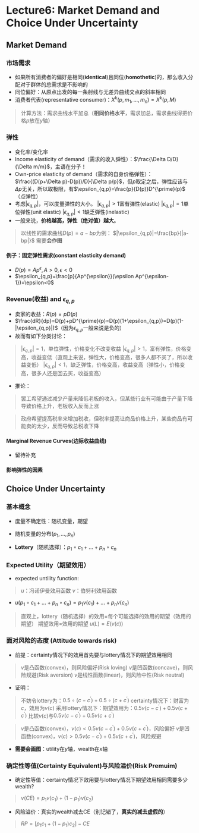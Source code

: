 # Lecture6: Market Demand and Choice Under Uncertainty

## Market Demand

### 市场需求

+ 如果所有消费者的偏好是相同(**identical**)且同位(**homothetic**)的，那么收入分配对于群体的总需求是不影响的
+ 同位偏好：从原点出发的每一条射线与无差异曲线交点的斜率相同
+ 消费者代表(representative consumer)：$X^{k}(p,m_1,...,m_n)=X^{k}(p,M)$

> 计算方法：需求曲线水平加总（**相同价格水平**，需求加总，需求曲线得把价格$p$放在$y$轴）

### 弹性

+ 变化率$/$变化率
+ Income elasticity of demand（需求的收入弹性）：$\frac{\Delta D/D}{\Delta m/m}$，主语在分子！
+ Own-price elasticity of demand（需求的自身价格弹性）：$\frac{(D(p+\Delta p)-D(p))/D}{\Delta p/p}$，但$p$取定之后，弹性应该与$\Delta p$无关，所以取极限，有$\epsilon_{q,p}=\frac{p}{D(p)}D^{\prime}(p)$（点弹性）
+ 考虑$|\epsilon_{q,p}|$，可以度量弹性的大小。
  $|\epsilon_{q,p}|>1$富有弹性(elastic)
  $|\epsilon_{q,p}|=1$单位弹性(unit elastic)
  $|\epsilon_{q,p}|<1$缺乏弹性(inelastic)
+ 一般来说，**价格越高，弹性（绝对值）越大**。

> 以线性的需求曲线$D(p)=a-bp$为例：
> $|\epsilon_{q,p}|=\frac{bp}{|a-bp|}$
> 需要**会作图**

#### 例子：固定弹性需求(constant elasticity demand)

+ $D(p)=Ap^{\epsilon}, A>0,\epsilon<0$
+ $\epsilon_{q,p}=\frac{p}{Ap^{\epsilon}}(\epsilon Ap^{\epsilon-1})=\epsilon<0$

### Revenue(收益) and $\epsilon_{q,p}$

+ 卖家的收益：$R(p)=pD(p)$
+ $\frac{dR}{dp}=D(p)+pD^{\prime}(p)=D(p)(1+\epsilon_{q,p})=D(p)(1-|\epsilon_{q,p}|)$（因为$\epsilon_{q,p}$一般来说是负的）
+ 故而有如下分类讨论：

> $|\epsilon_{q,p}|=1$，单位弹性，价格变化不改变收益
> $|\epsilon_{q,p}|>1$，富有弹性，价格变高，收益变低（直观上来说，弹性大，价格变高，很多人都不买了，所以收益变低）
> $|\epsilon_{q,p}|<1$，缺乏弹性，价格变高，收益变高（弹性小，价格变高，很多人还是回去买，收益变高）

+ 推论：

> 罢工希望通过减少产量来降低老板的收入，但某些行业有可能由于产量下降导致价格上升，老板收入反而上涨

> 政府希望提高税率来增加税收，但税率提高让商品价格上升，某些商品有可能卖的太少，反而导致总税收下降

#### Marginal Revenue Curves(边际收益曲线)

+ 留待补充

#### 影响弹性的因素

## Choice Under Uncertainty

### 基本概念

+ 度量不确定性：随机变量，期望

+ 随机变量的分布$(p_1,...,p_n)$

+ **Lottery**（随机选择）：$p_1  \circ c_1+...+p_n \circ c_n$

### Expected Utility（期望效用）

+ expected untility function:

> $u$：冯诺伊曼效用函数
$v$：伯努利效用函数

+ $u(p_1  \circ c_1+...+p_n \circ c_n)=p_1v(c_1)+...+p_nv(c_n)$

> 直观上，lottery（随机选择）的效用=每个可能选择的效用的期望（效用的期望）
期望效用=效用的期望
$u(L)=E(v(c))$

### 面对风险的态度 (Attitude towards risk)

+ 前提：certainty情况下的效用首先要与lottery情况下的期望效用相同

>$v$是凸函数(convex)，则风险偏好(Risk loving)
>$v$是凹函数(concave)，则风险规避(Risk aversion)
>$v$是线性函数(linear)，则风险中性(Risk neutral)

+ 证明：

>不妨令lottery为：$0.5 \circ (c-c^{\prime})+ 0.5 \circ (c+c^{\prime})$
>certainty情况下：财富为$c$，效用为$v(c)$
>采用lottery情况下：期望效用为：$0.5v(c-c^{\prime})+0.5v(c+c^{\prime})$
>比较$v(c)$与$0.5v(c-c^{\prime})+0.5v(c+c^{\prime})$

>$v$是凸函数(convex)，$v(c)<0.5v(c-c^{\prime})+0.5v(c+c^{\prime})$，风险偏好
>$v$是凹函数(convex)，$v(c)>0.5v(c-c^{\prime})+0.5v(c+c^{\prime})$，风险规避

+ **需要会画图**：utility在$y$轴，wealth在$x$轴

### 确定性等值(Certainty Equivalent)与风险溢价(Risk Premuim)

+ 确定性等值：certainty情况下效用要与lottery情况下期望效用相同需要多少wealth?

>$v(CE)=p_1v(c_1)+(1-p_1)v(c_2)$

+ 风险溢价：真实的wealth减去CE（别记错了，**真实的减去虚假的**）

>$RP=[p_1c_1+(1-p_1)c_2]-CE$
